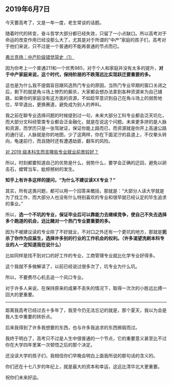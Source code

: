 <h2>2019年6月7日</h2><p>今天要高考了，又是一年一度，老生常谈的话题。</p><p>随着时代的转变，奋斗哲学大部分都已经失效，只留了一小点缺口。所以高考对于命运的改变作用已经没那么大了，尤其是对于所谓的“中产”家庭的孩子们，高考对于他们来说，只不过是一个普通的不能再普通的节点而已。</p><a href="https://zhuanlan.zhihu.com/p/67110029" data-draft-node="block" data-draft-type="link-card" data-image="https://pic3.zhimg.com/v2-4a5284ca8c383e26189899160ae11afa_180x120.jpg" data-image-width="910" data-image-height="310" class="internal">弗兰克扬：中产阶级错觉简史（1）</a><p>因为你考上一个普通211和一个优秀985，对于个人和家庭并没有太多的提升，<b>对于中产家庭来说，这个时代，保持阶层的不跌落远比实现跃迁要重要的多。</b></p><p>这也是为什么我不提倡盲目跟风选热门专业的原因，当热门专业早期的窗口关闭之后，剩下的就是角斗场上惨烈的厮杀，大家都会想办法拿到各种资源来为自己铺路，如果你的家庭没有这方面的资源，不如趁早意识到自己在角斗场上的弱势地位，早早退出，更换赛道，避免成为别人的养料。</p><p>我之前在聊专业选择问题的时候提到过一句，未来大部分工科专业都会泛天坑化，而大部分文科经管类专业都会泛金融化，就是在说这个问题。未来更多拼的是人脉和资源，而学历只是一张驾驶证，保证你能上路而已，而资源就是你开上高速公路的通行证，人脉就是你的地图，少了这两样，你在下面泥泞的县道上，不仅晕头转向，龟速前行，而且随时还有遭遇劫匪，翻车的风险。</p><a href="https://www.zhihu.com/question/326360480/answer/699415534" data-draft-node="block" data-draft-type="link-card" class="internal">对 2019 级本科生而言哪些专业就业前景较好？</a><p>所以，时刻都要知道自己的优势是什么，弱势什么，要学会正确的迂回，避免以卵击石，螳臂当车，蚍蜉撼树的发生。</p><p><b>知乎上有许多这样的提问，“为什么不建议读XX专业？”</b></p><p>其实，所有这类问题，都可以用一个回答来概括，那就是：“大部分人读大学就是为了找工作，而大部分人也没有什么特别喜欢的专业和很早就已经认定的毕生追求的事业。”</p><p>所以，<b>选一个不坑的专业，保证毕业后可以靠能力去继续竞争，使自己不失去选择多个跑道的机会，远比赌对一个热门专业要重要的多。</b></p><p>因为不被建议读的专业除了不好就业，不对口之外还有一个更坑的地方，那就是<b>扼杀了你作为应届生，选择许多别的行业的工作机会的权利。（许多渴望洗刷本科专业的人一定知道我在说什么）</b></p><p>比如同样是找不到对口的好工作的专业，工商管理专业就比化学专业好得多。</p><p>这个我就不多做解读了，以前已经说过很多次了，坑专业为什么坑。</p><p>所以，不要费尽心机去追一个风口专业。</p><p>对于许多人来说，在保持原来的成果不丢失的情况下，取得一次次的小胜远比搏一回大的更重要。</p><hr/><p>距离我高考已经过去十多年了，我至今仍无法忘记的就是，那个夏天，我以为会是我人生中重要的转折点。</p><p>后来我得到了许多我想要的东西，也与许多我追求的东西擦肩而过。</p><p>我终于明白了，高考只不过是人生中很普通的一个节点，它的重要意义甚至比不过你在大学四年里某一次顿悟之后的那个决定。</p><p>还没读大学的孩子们，我相信你们早晚会明白上面我所说的那句话的含义的。</p><p>你们还在十七八岁的年纪上，就是最大的资本和幸运，这远比清华北大更重要。</p><p>祝你们未来好运。</p><p></p><p></p>
